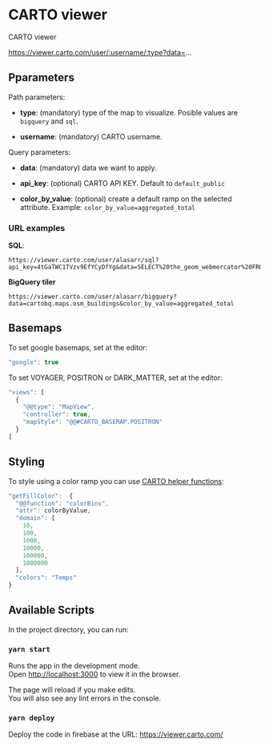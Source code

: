 # CARTO viewer

CARTO viewer

https://viewer.carto.com/user/:username/:type?data=...

## Pparameters

Path parameters:

- **type**: (mandatory) type of the map to visualize. Posible values are `bigquery` and `sql`.

- **username**: (mandatory) CARTO username.

Query parameters:

- **data**: (mandatory) data we want to apply.

- **api_key**: (optional) CARTO API KEY. Default to `default_public`

- **color_by_value**: (optional) create a default ramp on the selected attribute. Example: `color_by_value=aggregated_total`

### URL examples

**SQL**:

```url
https://viewer.carto.com/user/alasarr/sql?api_key=4tGaTWC1TVzv9EfYCyDfYg&data=SELECT%20the_geom_webmercator%20FROM%20tesla_geocoded
```

**BigQuery tiler**

```url
https://viewer.carto.com/user/alasarr/bigquery?data=cartobq.maps.osm_buildings&color_by_value=aggregated_total
```

## Basemaps

To set google basemaps, set at the editor:

```js
"google": true
```

To set VOYAGER, POSITRON or DARK_MATTER, set at the editor:

```js
"views": [
  {
    "@@type": "MapView",
    "controller": true,
    "mapStyle": "@@#CARTO_BASEMAP.POSITRON"
  }
]
```

## Styling

To style using a color ramp you can use [CARTO helper functions](https://github.com/visgl/deck.gl/blob/master/docs/api-reference/carto/styles.md):

```js
"getFillColor":  {
  "@@function": "colorBins",
  "attr": colorByValue,
  "domain": [
    10,
    100,
    1000,
    10000,
    100000,
    1000000
  ],
  "colors": "Temps"
}
```

## Available Scripts

In the project directory, you can run:

### `yarn start`

Runs the app in the development mode.\
Open [http://localhost:3000](http://localhost:3000) to view it in the browser.

The page will reload if you make edits.\
You will also see any lint errors in the console.

### `yarn deploy`

Deploy the code in firebase at the URL: https://viewer.carto.com/
